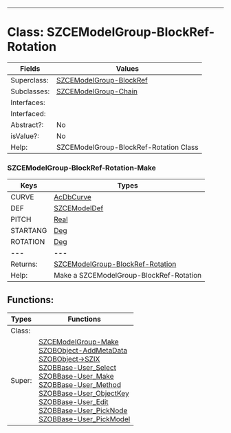 ---------

# Class:	SZCEModelGroup-BlockRef-Rotation

| Fields | Values |
| --------- | --------- |
| Superclass: | [SZCEModelGroup-BlockRef](SZCEModelGroup-BlockRef.html) |
| Subclasses: | [SZCEModelGroup-Chain](SZCEModelGroup-Chain.html) |
| Interfaces: |  |
| Interfaced: |  |
| Abstract?: | No |
| isValue?: | No |
| Help: | SZCEModelGroup-BlockRef-Rotation Class |

### SZCEModelGroup-BlockRef-Rotation-Make

| Keys | Types |
| --------- | --------- |
| CURVE | [AcDbCurve](AcDbCurve.html) |
| DEF | [SZCEModelDef](SZCEModelDef.html) |
| PITCH | [Real](Real.html) |
| STARTANG | [Deg](Deg.html) |
| ROTATION | [Deg](Deg.html) |
| **---** | **---** |
| Returns: | [SZCEModelGroup-BlockRef-Rotation](SZCEModelGroup-BlockRef-Rotation.html) |
| Help: | Make a SZCEModelGroup-BlockRef-Rotation |


## Functions:

| Types | Functions |
| --------- | --------- |
| Class: |  |
| Super: | [SZCEModelGroup-Make](SZCEModelGroup.html) <br> [SZOBObject-AddMetaData](SZOBObject.html) <br> [SZOBObject->SZIX](SZOBObject.html) <br> [SZOBBase-User_Select](SZOBBase.html) <br> [SZOBBase-User_Make](SZOBBase.html) <br> [SZOBBase-User_Method](SZOBBase.html) <br> [SZOBBase-User_ObjectKey](SZOBBase.html) <br> [SZOBBase-User_Edit](SZOBBase.html) <br> [SZOBBase-User_PickNode](SZOBBase.html) <br> [SZOBBase-User_PickModel](SZOBBase.html) |


